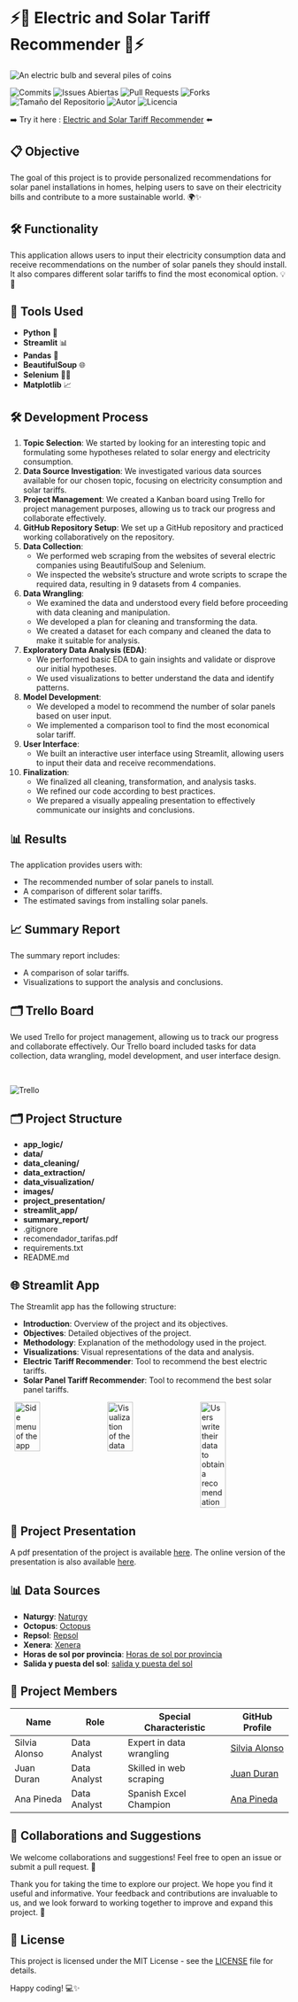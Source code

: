 # ⚡🔋 Electric and Solar Tariff Recommender 🔋⚡

![An electric bulb and several piles of coins](streamlit_app/image.jpg "You can save money choosing the best tariff")

![Commits](https://img.shields.io/github/commit-activity/m/Jotis86/Electric-and-Solar-Tariff-Recommender-Project)
![Issues Abiertas](https://img.shields.io/github/issues/Jotis86/Electric-and-Solar-Tariff-Recommender-Project)
![Pull Requests](https://img.shields.io/github/issues-pr/Jotis86/Electric-and-Solar-Tariff-Recommender-Project)
![Forks](https://img.shields.io/github/forks/Jotis86/Electric-and-Solar-Tariff-Recommender-Project)
![Tamaño del Repositorio](https://img.shields.io/github/repo-size/Jotis86/Electric-and-Solar-Tariff-Recommender-Project)
![Autor](https://img.shields.io/badge/autor-Juan%20Duran%20Bon-blue)
![Licencia](https://img.shields.io/github/license/Jotis86/Electric-and-Solar-Tariff-Recommender-Project)


➡️ Try it here : [Electric and Solar Tariff Recommender](https://electric-and-solar-tariff-recommender-project-aklabfg6vkkxekht.streamlit.app/) ⬅️

## 📋 Objective
The goal of this project is to provide personalized recommendations for solar panel installations in homes, helping users to save on their electricity bills and contribute to a more sustainable world. 🌍✨

## 🛠️ Functionality
This application allows users to input their electricity consumption data and receive recommendations on the number of solar panels they should install. It also compares different solar tariffs to find the most economical option. 💡🔋

## 🧰 Tools Used
- **Python** 🐍
- **Streamlit** 📊
- **Pandas** 🐼
- **BeautifulSoup** 🌐
- **Selenium** 🕵️‍♂️
- **Matplotlib** 📈

## 🛠️ Development Process
1. **Topic Selection**: We started by looking for an interesting topic and formulating some hypotheses related to solar energy and electricity consumption.
2. **Data Source Investigation**: We investigated various data sources available for our chosen topic, focusing on electricity consumption and solar tariffs.
3. **Project Management**: We created a Kanban board using Trello for project management purposes, allowing us to track our progress and collaborate effectively.
4. **GitHub Repository Setup**: We set up a GitHub repository and practiced working collaboratively on the repository.
5. **Data Collection**:
    - We performed web scraping from the websites of several electric companies using BeautifulSoup and Selenium.
    - We inspected the website’s structure and wrote scripts to scrape the required data, resulting in 9 datasets from 4 companies.
6. **Data Wrangling**:
    - We examined the data and understood every field before proceeding with data cleaning and manipulation.
    - We developed a plan for cleaning and transforming the data.
    - We created a dataset for each company and cleaned the data to make it suitable for analysis.
7. **Exploratory Data Analysis (EDA)**:
    - We performed basic EDA to gain insights and validate or disprove our initial hypotheses.
    - We used visualizations to better understand the data and identify patterns.
8. **Model Development**:
    - We developed a model to recommend the number of solar panels based on user input.
    - We implemented a comparison tool to find the most economical solar tariff.
9. **User Interface**:
    - We built an interactive user interface using Streamlit, allowing users to input their data and receive recommendations.
10. **Finalization**:
    - We finalized all cleaning, transformation, and analysis tasks.
    - We refined our code according to best practices.
    - We prepared a visually appealing presentation to effectively communicate our insights and conclusions.

## 📊 Results
The application provides users with:
- The recommended number of solar panels to install.
- A comparison of different solar tariffs.
- The estimated savings from installing solar panels.

## 📈 Summary Report
The summary report includes:
- A comparison of solar tariffs.
- Visualizations to support the analysis and conclusions.

## 🗂️ Trello Board
We used Trello for project management, allowing us to track our progress and collaborate effectively. Our Trello board included tasks for data collection, data wrangling, model development, and user interface design.

<br>

![Trello](/images/Trello.png "Trello Board for project management")


## 🗂️ Project Structure
  - **app_logic/**
  - **data/**
  - **data_cleaning/**
  - **data_extraction/**
  - **data_visualization/**
  - **images/**
  - **project_presentation/**
  - **streamlit_app/**
  - **summary_report/**
  - .gitignore
  - recomendador_tarifas.pdf
  - requirements.txt
  - README.md

## 🌐 Streamlit App
The Streamlit app has the following structure:
- **Introduction**: Overview of the project and its objectives.
- **Objectives**: Detailed objectives of the project.
- **Methodology**: Explanation of the methodology used in the project.
- **Visualizations**: Visual representations of the data and analysis.
- **Electric Tariff Recommender**: Tool to recommend the best electric tariffs.
- **Solar Panel Tariff Recommender**: Tool to recommend the best solar panel tariffs.

<div style="display: flex; justify-content: space-around;">
    <img src="/images/menu.jpg" alt="Side menu of the app" title="Side menu of the app" style="width: 30%;">
    <img src="/images/visualizacion.jpg" alt="Visualization of the data" title="Visualization of the data" style="width: 30%;">
    <img src="/images/tarifas.jpg" alt="Users write their data to obtain a recomendation" title="Users write their data to obtain a recomendation" style="width: 30%;">
</div>


## 🎥 Project Presentation
A pdf presentation of the project is available [here](https://github.com/Jotis86/Electric-and-Solar-Tariff-Recommender-Project/blob/main/presentation/presentation.pdf).
The online version of the presentation is also available [here](https://www.canva.com/design/DAGVsKQ_pzc/uV1tEcbW3xyIJRd3o6ZjdA/edit).

##  📊 Data Sources

- **Naturgy**: [Naturgy](https://www.naturgy.es/hogar)
- **Octopus**: [Octopus](https://octopusenergy.es/precios)
- **Repsol**: [Repsol](https://www.repsol.es/particulares/)
- **Xenera**: [Xenera](https://xenera.com/)
- **Horas de sol por provincia**: [Horas de sol por provincia](https://greenlifesolutions.es/blog/horas-de-sol-anuales-por-comunidad-autonoma/)
- **Salida y puesta del sol**: [salida y puesta del sol](https://astronomia.ign.es/hora-salidas-y-puestas-de-sol)

## 👥 Project Members

| Name           | Role                | Special Characteristic       | GitHub Profile                          |
|----------------|---------------------|------------------------------|-----------------------------------------|
| Silvia Alonso  | Data Analyst        | Expert in data wrangling     | [Silvia Alonso](https://github.com/datasilvia) |
| Juan Duran     | Data Analyst        | Skilled in web scraping      | [Juan Duran](https://github.com/Jotis86)       |
| Ana Pineda     | Data Analyst        | Spanish Excel Champion       | [Ana Pineda](https://github.com/asdianita)       |


## 🤝 Collaborations and Suggestions
We welcome collaborations and suggestions! Feel free to open an issue or submit a pull request. 🚀

Thank you for taking the time to explore our project. We hope you find it useful and informative. Your feedback and contributions are invaluable to us, and we look forward to working together to improve and expand this project. 🙌

## 📝 License
This project is licensed under the MIT License - see the [LICENSE](LICENSE) file for details.

Happy coding! 💻✨

